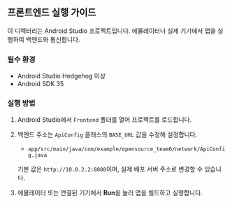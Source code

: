 ## 프론트엔드 실행 가이드

이 디렉터리는 Android Studio 프로젝트입니다. 에뮬레이터나 실제 기기에서 앱을 실행하여 백엔드와 통신합니다.

### 필수 환경

- Android Studio Hedgehog 이상
- Android SDK 35

### 실행 방법

1. Android Studio에서 `Frontend` 폴더를 열어 프로젝트를 로드합니다.
2. 백엔드 주소는 `ApiConfig` 클래스의 `BASE_URL` 값을 수정해 설정합니다.

   - `app/src/main/java/com/example/opensource_team6/network/ApiConfig.java`

   기본 값은 `http://10.0.2.2:8080`이며, 실제 배포 서버 주소로 변경할 수 있습니다.
3. 에뮬레이터 또는 연결된 기기에서 **Run**을 눌러 앱을 빌드하고 실행합니다.
